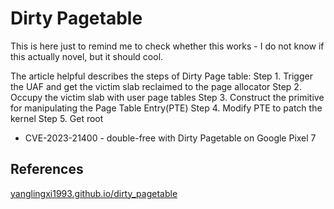 # Dirty Pagetable

This is here just to remind me to check whether this works - I do not know if this actually novel, but it should cool.

The article helpful describes the steps of Dirty Page table:
Step 1. Trigger the UAF and get the victim slab reclaimed to the page allocator
Step 2. Occupy the victim slab with user page tables
Step 3. Construct the primitive for manipulating the Page Table Entry(PTE)
Step 4. Modify PTE to patch the kernel
Step 5. Get root

- CVE-2023-21400 - double-free with Dirty Pagetable on Google Pixel 7
## References

[yanglingxi1993.github.io/dirty_pagetable](https://yanglingxi1993.github.io/dirty_pagetable/dirty_pagetable.html)